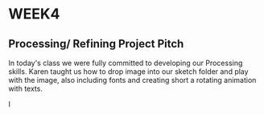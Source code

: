# WEEK4

## Processing/ Refining Project Pitch

In today's class we were fully committed to developing our Processing skills. Karen taught us how to drop image into our sketch folder and play with the image, also including fonts and creating short a rotating animation with texts.

I 
